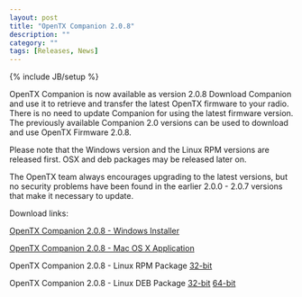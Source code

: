 ```yaml
---
layout: post
title: "OpenTX Companion 2.0.8"
description: ""
category: ""
tags: [Releases, News]
---
```

{% include JB/setup %}

OpenTX Companion is now available as version 2.0.8 
Download Companion and use it to retrieve and transfer the latest OpenTX firmware to your radio.
There is no need to update Companion for using the latest firmware version. The previously available Companion 2.0 versions can be used to download and use OpenTX Firmware 2.0.8.

Please note that the Windows version and the Linux RPM versions are released first. OSX and deb packages may be released later on.

The OpenTX team always encourages upgrading to the latest versions, but no security problems have been found in the earlier 2.0.0 - 2.0.7 versions that make it necessary to update.

Download links:

[OpenTX Companion 2.0.8 - Windows Installer](http://downloads-20.open-tx.org/companion/companionInstall_2.0.8.exe)

[OpenTX Companion 2.0.8 - Mac OS X Application](http://downloads-20.open-tx.org/companion/companion-macosx-2.0.8.dmg)

OpenTX Companion 2.0.8 - Linux RPM Package [32-bit](http://downloads-20.open-tx.org/companion/companion-2.0.8-i686.rpm)

OpenTX Companion 2.0.8 - Linux DEB Package [32-bit](http://downloads-20.open-tx.org/companion/companion_2.0.8_i386.deb) [64-bit](http://downloads-20.open-tx.org/companion/companion_2.0.8_amd64.deb)
